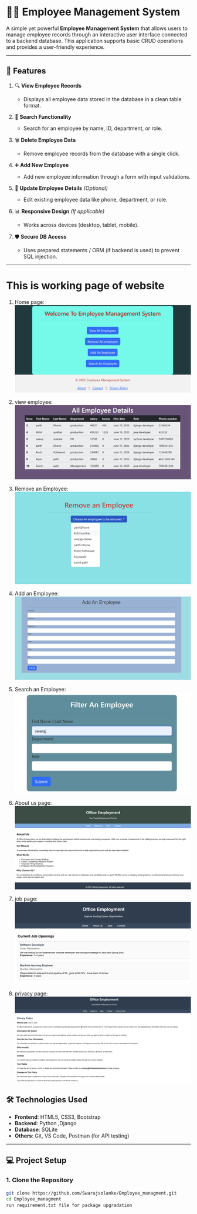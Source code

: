 # 👨‍💼 Employee Management System

A simple yet powerful **Employee Management System** that allows users to manage employee records through an interactive user interface connected to a backend database. This application supports basic CRUD operations and provides a user-friendly experience.

---

## 📌 Features

1. 🔍 **View Employee Records**  
   - Displays all employee data stored in the database in a clean table format.

2. 🔎 **Search Functionality**  
   - Search for an employee by name, ID, department, or role.

3. 🗑️ **Delete Employee Data**  
   - Remove employee records from the database with a single click.

4. ➕ **Add New Employee**  
   - Add new employee information through a form with input validations.

5. 📝 **Update Employee Details** *(Optional)*  
   - Edit existing employee data like phone, department, or role.

6. 📊 **Responsive Design** *(If applicable)*  
   - Works across devices (desktop, tablet, mobile).

7. 🛡️ **Secure DB Access**  
   - Uses prepared statements / ORM (if backend is used) to prevent SQL injection.

---
# This is working page of website
1. Home page:
 ![home](employ_app\static\images\home.png)
2. view employee:
 ![view](employ_app\static\images\view.png)

3. Remove an Employee:
 ![remove](employ_app\static\images\remove.png)
4. Add an Employee:
![add](employ_app\static\images\add.png)
5. Search an Employee:
![search](employ_app\migrations\filter.png)

6. About us page:
![about](employ_app\static\images\about.png)

7. job page:
![job](employ_app\static\images\job.png)

8. privacy page:
![privacy](employ_app\static\images\privacy.png)


## 🛠️ Technologies Used


- **Frontend**: HTML5, CSS3,  Bootstrap
- **Backend**: Python ,Django
- **Database**:  SQLite 
- **Others**: Git, VS Code, Postman (for API testing)

---

## 💻 Project Setup

### 1. Clone the Repository
```bash
git clone https://github.com/Swarajsolanke/Employee_managment.git
cd Employee_managment
run requirement.txt file for package upgradation







